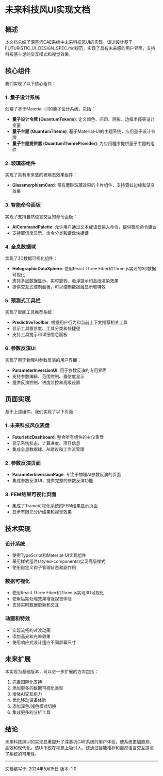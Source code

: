 # 未来科技风UI实现文档

## 概述

本文档总结了深基坑CAE系统中未来科技风UI的实现。该UI设计基于FUTURISTIC_UI_DESIGN_SPEC.md规范，实现了具有未来感的用户界面，支持科技感十足的交互模式和视觉效果。

## 核心组件

我们实现了以下核心组件：

### 1. 量子设计系统

创建了基于Material-UI的量子设计系统，包括：

- **量子设计令牌 (QuantumTokens)**: 定义颜色、间距、阴影、边框半径等设计变量
- **量子主题 (QuantumTheme)**: 基于Material-UI的主题系统，应用量子设计令牌
- **量子主题提供器 (QuantumThemeProvider)**: 为应用程序提供量子主题的组件

### 2. 玻璃态组件

实现了具有未来感的玻璃态效果组件：

- **GlassmorphismCard**: 带有磨砂玻璃效果的卡片组件，支持霓虹边缘和渐变效果

### 3. 智能命令面板

实现了支持自然语言交互的命令面板：

- **AICommandPalette**: 允许用户通过文本或语音输入命令，提供智能命令建议
- 支持置信度显示、命令分类和键盘快捷键

### 4. 全息数据球

实现了3D数据可视化组件：

- **HolographicDataSphere**: 使用React Three Fiber和Three.js实现的3D数据可视化
- 支持多层数据显示、实时旋转、悬浮提示和高级渲染效果
- 提供交互式控制面板，可以控制数据层显示和特效

### 5. 预测式工具栏

实现了智能工具推荐系统：

- **PredictiveToolbar**: 根据用户行为和当前上下文推荐相关工具
- 显示工具置信度、工具分类和快捷键
- 支持工具提示和详细信息面板

### 6. 参数反演UI

实现了用于物理AI参数反演的用户界面：

- **ParameterInversionUI**: 用于参数反演的专用界面
- 支持参数编辑、范围控制、置信度显示
- 提供反演控制、进度监控和高级设置

## 页面实现

基于上述组件，我们实现了以下页面：

### 1. 未来科技风仪表盘

- **FuturisticDashboard**: 整合所有组件的主仪表盘
- 显示系统状态、计算进度、项目信息
- 集成全息数据球、AI建议和工作流管理

### 2. 参数反演页面

- **ParameterInversionPage**: 专注于物理AI参数反演的页面
- 集成参数反演UI，提供完整的参数反演功能

### 3. FEM结果可视化页面

- 集成了Trame可视化系统的FEM结果显示页面
- 显示有限元分析结果和视觉效果

## 技术实现

### 设计系统

- 使用TypeScript和Material-UI实现组件
- 采用样式组件(styled-components)实现高级样式
- 使用自定义钩子管理状态和副作用

### 数据可视化

- 使用React Three Fiber和Three.js实现3D可视化
- 使用后期处理效果增强视觉体验
- 支持实时数据更新和交互

### 动画和特效

- 实现流畅的过渡动画
- 添加高光和光晕效果
- 使用响应式设计适应不同屏幕尺寸

## 未来扩展

本实现为基础版本，可以进一步扩展的方向包括：

1. 完善国际化支持
2. 添加更多的数据可视化类型
3. 增强AI交互能力
4. 优化移动设备体验
5. 添加深色/浅色模式切换
6. 集成更多的分析工具

## 结论

未来科技风UI的实现显著提升了深基坑CAE系统的用户体验，使系统更加直观、高效和现代化。该UI不仅在视觉上吸引人，还通过智能推荐和自然语言交互提高了系统的可用性。

---

文档编写于: 2024年5月15日
版本: 1.0 